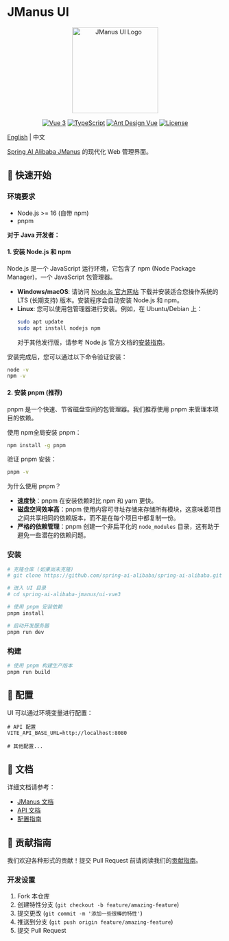 # JManus UI

<p align="center">
  <img src="./public/logo.png" alt="JManus UI Logo" width="200"/>
</p>

<p align="center">
  <a href="https://vuejs.org/"><img src="https://img.shields.io/badge/vue-3.x-brightgreen.svg" alt="Vue 3"></a>
  <a href="https://www.typescriptlang.org/"><img src="https://img.shields.io/badge/typescript-5.x-blue.svg" alt="TypeScript"></a>
  <a href="https://ant.design/"><img src="https://img.shields.io/badge/UI-Ant%20Design%20Vue-blue" alt="Ant Design Vue"></a>
  <a href="./LICENSE"><img src="https://img.shields.io/badge/license-Apache%202.0-blue.svg" alt="License"></a>
</p>

[English](./README.md) | 中文

[Spring AI Alibaba JManus](../README.md) 的现代化 Web 管理界面。

## 🚀 快速开始

### 环境要求

- Node.js >= 16 (自带 npm)
- pnpm

**对于 Java 开发者：**

#### 1. 安装 Node.js 和 npm

Node.js 是一个 JavaScript 运行环境，它包含了 npm (Node Package Manager)，一个 JavaScript 包管理器。

- **Windows/macOS**:
  请访问 [Node.js 官方网站](https://nodejs.org/) 下载并安装适合您操作系统的 LTS (长期支持) 版本。安装程序会自动安装 Node.js 和 npm。
- **Linux**:
  您可以使用包管理器进行安装。例如，在 Ubuntu/Debian 上：
  ```bash
  sudo apt update
  sudo apt install nodejs npm
  ```
  对于其他发行版，请参考 Node.js 官方文档的[安装指南](https://nodejs.org/en/download/package-manager)。

安装完成后，您可以通过以下命令验证安装：
```bash
node -v
npm -v
```

#### 2. 安装 pnpm (推荐)

pnpm 是一个快速、节省磁盘空间的包管理器。我们推荐使用 pnpm 来管理本项目的依赖。

使用 npm全局安装 pnpm：
```bash
npm install -g pnpm
```

验证 pnpm 安装：
```bash
pnpm -v
```

为什么使用 pnpm？
- **速度快**：pnpm 在安装依赖时比 npm 和 yarn 更快。
- **磁盘空间效率高**：pnpm 使用内容可寻址存储来存储所有模块，这意味着项目之间共享相同的依赖版本，而不是在每个项目中都复制一份。
- **严格的依赖管理**：pnpm 创建一个非扁平化的 `node_modules` 目录，这有助于避免一些潜在的依赖问题。

### 安装

```bash
# 克隆仓库 (如果尚未克隆)
# git clone https://github.com/spring-ai-alibaba/spring-ai-alibaba.git

# 进入 UI 目录
# cd spring-ai-alibaba-jmanus/ui-vue3

# 使用 pnpm 安装依赖
pnpm install

# 启动开发服务器
pnpm run dev
```

### 构建

```bash
# 使用 pnpm 构建生产版本
pnpm run build
```

## 🔧 配置

UI 可以通过环境变量进行配置：

```env
# API 配置
VITE_API_BASE_URL=http://localhost:8080

# 其他配置...
```

## 📖 文档

详细文档请参考：
- [JManus 文档](../README-zh.md)
- [API 文档](./docs/api.md)
- [配置指南](./docs/configuration.md)

## 🤝 贡献指南

我们欢迎各种形式的贡献！提交 Pull Request 前请阅读我们的[贡献指南](../../CONTRIBUTING.md)。

### 开发设置

1. Fork 本仓库
2. 创建特性分支 (`git checkout -b feature/amazing-feature`)
3. 提交更改 (`git commit -m '添加一些很棒的特性'`)
4. 推送到分支 (`git push origin feature/amazing-feature`)
5. 提交 Pull Request

